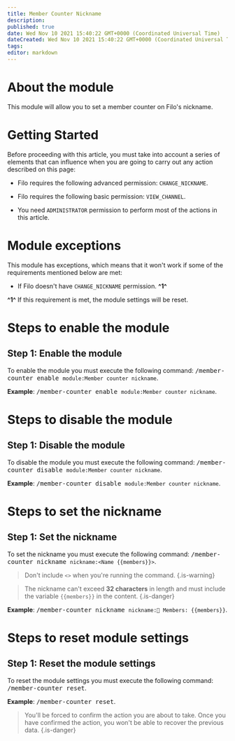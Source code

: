 ```yaml
---
title: Member Counter Nickname
description:
published: true
date: Wed Nov 10 2021 15:40:22 GMT+0000 (Coordinated Universal Time)
dateCreated: Wed Nov 10 2021 15:40:22 GMT+0000 (Coordinated Universal Time)
tags:
editor: markdown
---
```


# About the module

This module will allow you to set a member counter on Filo's nickname.

# Getting Started

Before proceeding with this article, you must take into account a series of elements that can influence when you are going to carry out any action described on this page:

- Filo requires the following advanced permission: ``CHANGE_NICKNAME``.

- Filo requires the following basic permission: ``VIEW_CHANNEL``.

- You need ``ADMINISTRATOR`` permission to perform most of the actions in this article.

# Module exceptions

This module has exceptions, which means that it won't work if some of the requirements mentioned below are met:

- If Filo doesn't have ``CHANGE_NICKNAME`` permission. **^1^**

**^1^** If this requirement is met, the module settings will be reset.

# Steps to enable the module

## **Step 1**: Enable the module

To enable the module you must execute the following command: <kbd>/member-counter enable ``module:Member counter nickname``</kbd>.

**Example**: <kbd>/member-counter enable ``module:Member counter nickname``</kbd>.

# Steps to disable the module

## **Step 1**: Disable the module

To disable the module you must execute the following command: <kbd>/member-counter disable ``module:Member counter nickname``</kbd>.

**Example**: <kbd>/member-counter disable ``module:Member counter nickname``</kbd>.

# Steps to set the nickname

## **Step 1**: Set the nickname

To set the nickname you must execute the following command: <kbd>/member-counter nickname ``nickname:<Name {{members}}>``</kbd>.

> Don't include ``<>`` when you're running the command.
{.is-warning}

> The nickname can't exceed **32 characters** in length and must include the variable `{{members}}` in the content.
{.is-danger}

**Example**: <kbd>/member-counter nickname ``nickname:👥 Members: {{members}}``</kbd>.

# Steps to reset module settings

## **Step 1**: Reset the module settings

To reset the module settings you must execute the following command: <kbd>/member-counter reset</kbd>.

**Example**: <kbd>/member-counter reset</kbd>.

> You'll be forced to confirm the action you are about to take. Once you have confirmed the action, you won't be able to recover the previous data.
{.is-danger}
